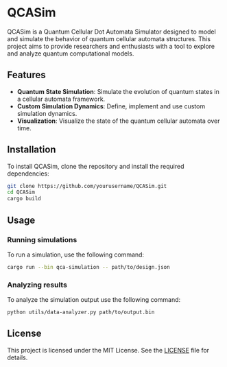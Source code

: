 # QCASim

QCASim is a Quantum Cellular Dot Automata Simulator designed to model and simulate the behavior of quantum cellular automata structures. This project aims to provide researchers and enthusiasts with a tool to explore and analyze quantum computational models.

## Features

- **Quantum State Simulation**: Simulate the evolution of quantum states in a cellular automata framework.
- **Custom Simulation Dynamics**: Define, implement and use custom simulation dynamics.
- **Visualization**: Visualize the state of the quantum cellular automata over time.

## Installation

To install QCASim, clone the repository and install the required dependencies:

```bash
git clone https://github.com/yourusername/QCASim.git
cd QCASim
cargo build
```

## Usage

### Running simulations

To run a simulation, use the following command:

```bash
cargo run --bin qca-simulation -- path/to/design.json
```

### Analyzing results

To analyze the simulation output use the following command:

```bash
python utils/data-analyzer.py path/to/output.bin
```

## License

This project is licensed under the MIT License. See the [LICENSE](LICENSE) file for details.

